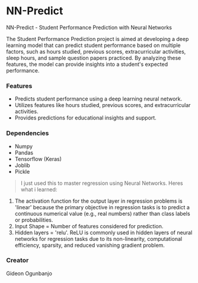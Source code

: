 # NN-Predict
NN-Predict - Student Performance Prediction with Neural Networks

The Student Performance Prediction project is aimed at developing a deep learning model that can predict student performance based on multiple factors, such as hours studied, previous scores, extracurricular activities, sleep hours, and sample question papers practiced. By analyzing these features, the model can provide insights into a student's expected performance.

### Features

- Predicts student performance using a deep learning neural network.
- Utilizes features like hours studied, previous scores, and extracurricular activities.
- Provides predictions for educational insights and support.

### Dependencies
- Numpy
- Pandas
- Tensorflow (Keras)
- Joblib
- Pickle

>I just used this to master regression using Neural Networks. Heres what i learned:
1. The activation function for the output layer in regression problems is 'linear' because the primary objective in regression tasks is to predict a continuous numerical value (e.g., real numbers) rather than class labels or probabilities.
2. Input Shape = Number of features considered for prediction.
3. Hidden layers = 'relu'. ReLU is commonly used in hidden layers of neural networks for regression tasks due to its non-linearity, computational efficiency, sparsity, and reduced vanishing gradient problem.
### Creator
Gideon Ogunbanjo